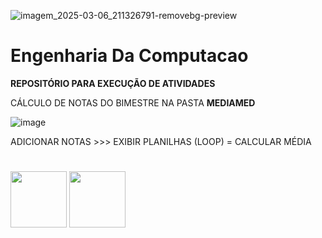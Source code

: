 ![imagem_2025-03-06_211326791-removebg-preview](https://github.com/user-attachments/assets/8b1c4cc5-331c-4bc7-b70b-360b3df7e0a3)


# Engenharia Da Computacao

**REPOSITÓRIO PARA EXECUÇÃO DE ATIVIDADES**

CÁLCULO DE NOTAS DO BIMESTRE NA PASTA **MEDIAMED**


![image](https://github.com/user-attachments/assets/8cc2e07c-81f2-4d7d-80e5-666e99b1d95e)


ADICIONAR NOTAS >>> EXIBIR PLANILHAS (LOOP) = CALCULAR MÉDIA

#

<img src="https://cdn.jsdelivr.net/gh/devicons/devicon@latest/icons/python/python-original.svg" width="90" /> <img src="https://img.icons8.com/?size=100&id=JdUAwt7mLjDS&format=png&color=000000" width="90"/>


